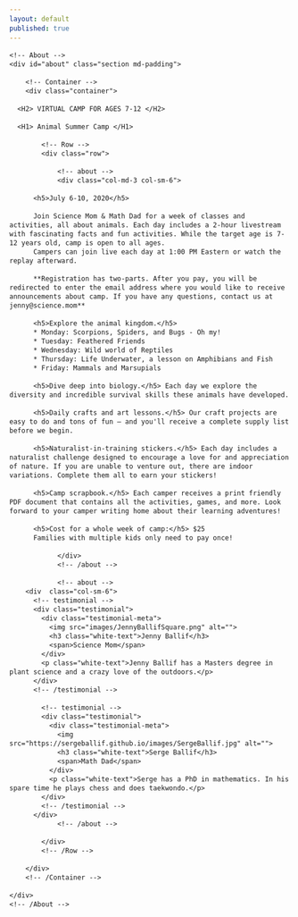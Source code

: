 ```yaml
---
layout: default
published: true
---
```

	

	<!-- About -->
	<div id="about" class="section md-padding">

		<!-- Container -->
		<div class="container">
			
      <H2> VIRTUAL CAMP FOR AGES 7-12 </H2>

      <H1> Animal Summer Camp </H1>
      
			<!-- Row -->
			<div class="row">

				<!-- about -->
				<div class="col-md-3 col-sm-6">

          <h5>July 6-10, 2020</h5>

          Join Science Mom & Math Dad for a week of classes and activities, all about animals. Each day includes a 2-hour livestream with fascinating facts and fun activities. While the target age is 7-12 years old, camp is open to all ages.
          Campers can join live each day at 1:00 PM Eastern or watch the replay afterward. ​​​

          **Registration has two-parts. After you pay, you will be redirected to enter the email address where you would like to receive announcements about camp. If you have any questions, contact us at jenny@science.mom**

          <h5>Explore the animal kingdom.</h5>
          * Monday: Scorpions, Spiders, and Bugs - Oh my!
          * Tuesday: Feathered Friends
          * Wednesday: Wild world of Reptiles
          * Thursday: Life Underwater, a lesson on Amphibians and Fish
          * Friday: Mammals and Marsupials

          <h5>Dive deep into biology.</h5> Each day we explore the diversity and incredible survival skills these animals have developed.

          <h5>Daily crafts and art lessons.</h5> Our craft projects are easy to do and tons of fun — and you'll receive a complete supply list before we begin. 

          <h5>Naturalist-in-training stickers.</h5> Each day includes a naturalist challenge designed to encourage a love for and appreciation of nature. If you are unable to venture out, there are indoor variations. Complete them all to earn your stickers!

          <h5>Camp scrapbook.</h5> Each camper receives a print friendly PDF document that contains all the activities, games, and more. Look forward to your camper writing home about their learning adventures! 

          <h5>Cost for a whole week of camp:</h5> $25 
          Families with multiple kids only need to pay once!

				</div>
				<!-- /about -->

				<!-- about -->
        <div  class="col-sm-6">
          <!-- testimonial -->
          <div class="testimonial">
            <div class="testimonial-meta">
              <img src="images/JennyBallifSquare.png" alt="">
              <h3 class="white-text">Jenny Ballif</h3>
              <span>Science Mom</span>
            </div>
            <p class="white-text">Jenny Ballif has a Masters degree in plant science and a crazy love of the outdoors.</p>
          </div>
          <!-- /testimonial -->

            <!-- testimonial -->
            <div class="testimonial">
              <div class="testimonial-meta">
                <img src="https://sergeballif.github.io/images/SergeBallif.jpg" alt="">
                <h3 class="white-text">Serge Ballif</h3>
                <span>Math Dad</span>
              </div>
              <p class="white-text">Serge has a PhD in mathematics. In his spare time he plays chess and does taekwondo.</p>
            </div>
            <!-- /testimonial -->
          </div>
				<!-- /about -->				

			</div>
			<!-- /Row -->

		</div>
		<!-- /Container -->

	</div>
	<!-- /About -->






